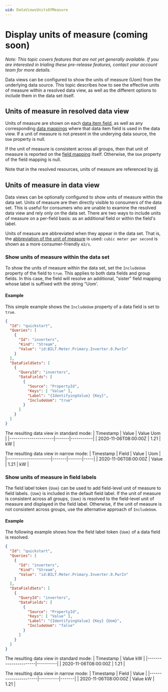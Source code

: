 ```yaml
---
uid: DataViewsUnitsOfMeasure
---
```


# Display units of measure (coming soon)

*Note: This topic covers features that are not yet generally available. If you are interested in trialing these pre-release features, contact your account team for more details.*

Data views can be configured to show the units of measure (Uom) from the underlying data source. This topic describes how to see the effective units of measure within a resolved data view, as well as the different options to include them in the data set itself.


## Units of measure in resolved data view
Units of measure are shown on each [data item field](xref:ResolvedDataView#dataitemfield), as well as any corresponding [data mappings](xref:ResolvedDataView#datamapping) where that data item field is used in the data view. If a unit of measure is not present in the underying data source, the `Uom` property is null.

If the unit of measure is consistent across all groups, then that unit of measure is reported on the [field mapping](xref:ResolvedDataView#fieldmapping) itself. Otherwise, the `Uom` property of the field mapping is null.

Note that in the resolved resources, units of measure are referenced by [id](xref:unitsOfMeasure).


## Units of measure in data view
Data views can be optionally configured to show units of measure within the data set. Units of measure are then directly visible to consumers of the data set. This is useful for consumers who are unable to examine the resolved data view and rely only on the data set. There are two ways to include units of measure on a per-field basis: as an additional field or within the field's label.

Units of measure are abbreviated when they appear in the data set. That is, the [abbreviation of the unit of measure](xref:unitsOfMeasure) is used: `cubic meter per second` is shown as a more consumer-friendly `m3/s`.


### Show units of measure within the data set
To show the units of measure within the data set, set the `IncludeUom` property of the field to `true`. This applies to both data fields and group fields. In this case, the field will resolve an additional, "sister" field mapping whose label is suffixed with the string "Uom'. 

#### Example
This simple example shows the `IncludeUom` property of a data field is set to `true`.
```json
{
  "Id": "quickstart",
  "Queries": [
    { 
      "Id": "inverters",
      "Kind": "Stream",
      "Value": "id:BILT.Meter.Primary.Inverter.0.PwrIn"
    }
  ],
  "DataFieldSets": [
    {
      "QueryId": "inverters",
      "DataFields": [
        {
          "Source": "PropertyId",
          "Keys": [ "Value" ],
          "Label": "{IdentifyingValue} {Key}",
		  "IncludeUom": "true"
        }
      ]
    }
  ]
}
```

The resulting data view in standard mode:
| Timestamp            | Value | Value Uom |
|----------------------|-------|-----------|
| 2020-11-06T08:00:00Z | 1.21  | kW        |

The resulting data view in narrow mode:
| Timestamp            | Field | Value | Uom |
|----------------------|-------|-------|-----|
| 2020-11-06T08:00:00Z | Value | 1.21  | kW  |


### Show units of measure in field labels
The field label token `{Uom}` can be used to add field-level unit of measure to field labels. `{Uom}` is included in the default field label. If the unit of measure is consistent across all groups, `{Uom}` is resolved to the field-level unit of measure and displayed in the field label. Otherwise, if the unit of measure is not consistent across groups, use the alternative approach of `IncludeUom`.

#### Example
The following example shows how the field label token `{Uom}` of a data field is resolved.
```json
{
  "Id": "quickstart",
  "Queries": [
    { 
      "Id": "inverters",
      "Kind": "Stream",
      "Value": "id:BILT.Meter.Primary.Inverter.0.PwrIn"
    }
  ],
  "DataFieldSets": [
    {
      "QueryId": "inverters",
      "DataFields": [
        {
          "Source": "PropertyId",
          "Keys": [ "Value" ],
          "Label": "{IdentifyingValue} {Key} {Uom}",
		  "IncludeUom": "false"
        }
      ]
    }
  ]
}
```

The resulting data view in standard mode:
| Timestamp            | Value kW |
|----------------------|----------|
| 2020-11-06T08:00:00Z | 1.21     |

The resulting data view in narrow mode:
| Timestamp            | Field    | Value |
|----------------------|----------|-------|
| 2020-11-06T08:00:00Z | Value kW | 1.21  |

